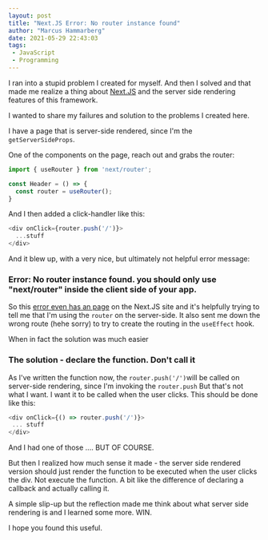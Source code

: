 ```yaml
---
layout: post
title: "Next.JS Error: No router instance found"
author: "Marcus Hammarberg"
date: 2021-05-29 22:43:03
tags:
 - JavaScript
 - Programming
---
```


I ran into a stupid problem I created for myself. And then I solved and that made me realize a thing about [Next.JS](https://nextjs.org/) and the server side rendering features of this framework. 

I wanted to share my failures and solution to the problems I created here.

<!-- excerpt-end -->

I have a page that is server-side rendered, since I'm the `getServerSideProps`. 

One of the components on the page, reach out and grabs the router: 

```javascript
import { useRouter } from 'next/router';

const Header = () => {
  const router = useRouter();
} 
```

And I then added a click-handler like this: 

```javascript
<div onClick={router.push('/')}>
  ...stuff
</div>
```

And it blew up, with a very nice, but ultimately not helpful error message: 

### Error: No router instance found. you should only use "next/router" inside the client side of your app.

So this [error even has an page](https://nextjs.org/docs/messages/no-router-instance) on the Next.JS site and it's helpfully trying to tell me that I'm using the `router` on the server-side. It also sent me down the wrong route (hehe sorry) to try to create the routing in the `useEffect` hook. 

When in fact the solution was much easier

### The solution - declare the function. Don't call it 

As I've written the function now, the `router.push('/')`will be called on server-side rendering, since I'm invoking the `router.push` But that's not what I want. I want it to be called when the user clicks. This should be done like this: 

```javascript
<div onClick={() => router.push('/')}>
 ... stuff
</div>
```

And I had one of those .... BUT OF COURSE. 

But then I realized how much sense it made - the server side rendered version should just render the function to be executed when the user clicks the div. Not execute the function. A bit like the difference of declaring a callback and actually calling it. 

A simple slip-up but the reflection made me think about what server side rendering is and I learned some more. WIN. 

I hope you found this useful.